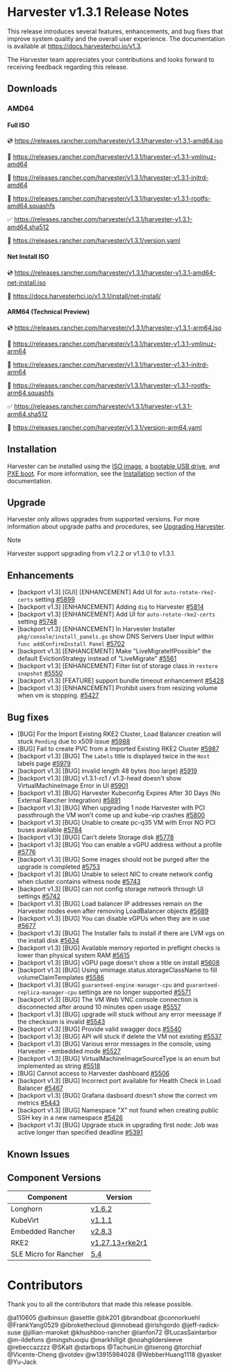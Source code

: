 # Harvester v1.3.1 Release Notes

This release introduces several features, enhancements, and bug fixes that improve system quality and the overall user experience. The documentation is available at https://docs.harvesterhci.io/v1.3.

The Harvester team appreciates your contributions and looks forward to receiving feedback regarding this release.

## Downloads

### AMD64

#### Full ISO

:cd: https://releases.rancher.com/harvester/v1.3.1/harvester-v1.3.1-amd64.iso

:file_folder: https://releases.rancher.com/harvester/v1.3.1/harvester-v1.3.1-vmlinuz-amd64

:file_folder: https://releases.rancher.com/harvester/v1.3.1/harvester-v1.3.1-initrd-amd64

:file_folder: https://releases.rancher.com/harvester/v1.3.1/harvester-v1.3.1-rootfs-amd64.squashfs

:white_check_mark: https://releases.rancher.com/harvester/v1.3.1/harvester-v1.3.1-amd64.sha512

:memo: https://releases.rancher.com/harvester/v1.3.1/version.yaml


#### Net Install ISO

:cd: https://releases.rancher.com/harvester/v1.3.1/harvester-v1.3.1-amd64-net-install.iso

:memo: https://docs.harvesterhci.io/v1.3.1/install/net-install/


#### ARM64 (Technical Preview)

:cd: https://releases.rancher.com/harvester/v1.3.1/harvester-v1.3.1-arm64.iso

:file_folder: https://releases.rancher.com/harvester/v1.3.1/harvester-v1.3.1-vmlinuz-arm64

:file_folder: https://releases.rancher.com/harvester/v1.3.1/harvester-v1.3.1-initrd-arm64

:file_folder: https://releases.rancher.com/harvester/v1.3.1/harvester-v1.3.1-rootfs-arm64.squashfs

:white_check_mark: https://releases.rancher.com/harvester/v1.3.1/harvester-v1.3.1-arm64.sha512

:memo: https://releases.rancher.com/harvester/v1.3.1/version-arm64.yaml



## Installation

Harvester can be installed using the [ISO image](https://docs.harvesterhci.io/v1.3/install/index), a [bootable USB drive](https://docs.harvesterhci.io/v1.3/install/usb-install), and [PXE boot](https://docs.harvesterhci.io/v1.3/install/pxe-boot-install). For more information, see the [Installation](https://docs.harvesterhci.io/v1.3/install/requirements) section of the documentation.


## Upgrade

Harvester only allows upgrades from supported versions. For more information about upgrade paths and procedures, see [Upgrading Harvester](https://docs.harvesterhci.io/v1.3/upgrade/index).

> [!NOTE]
> Harvester support upgrading from v1.2.2 or v1.3.0 to v1.3.1.


## Enhancements


- [backport v1.3] [GUI] [ENHANCEMENT] Add UI for `auto-rotate-rke2-certs` setting [#5899](https://github.com/harvester/harvester/issues/5899)
- [backport v1.3] [ENHANCEMENT] Adding `dig` to Harvester [#5814](https://github.com/harvester/harvester/issues/5814)
- [backport v1.3] [ENHANCEMENT] Add UI for `auto-rotate-rke2-certs` setting [#5748](https://github.com/harvester/harvester/issues/5748)
- [backport v1.3] [ENHANCEMENT] In Harvester Installer `pkg/console/install_panels.go` show DNS Servers User Input within `func addConfirmInstall Panel` [#5702](https://github.com/harvester/harvester/issues/5702)
- [backport v1.3] [ENHANCEMENT] Make "LiveMigrateIfPossible" the default EvictionStrategy instead of "LiveMigrate" [#5561](https://github.com/harvester/harvester/issues/5561)
- [backport v1.3] [ENHANCEMENT] Filter list of storage class in `restore snapshot` [#5550](https://github.com/harvester/harvester/issues/5550)
- [backport v1.3] [FEATURE] support bundle timeout enhancement  [#5428](https://github.com/harvester/harvester/issues/5428)
- [backport v1.3] [ENHANCEMENT] Prohibit users from resizing volume when vm is stopping. [#5427](https://github.com/harvester/harvester/issues/5427)


## Bug fixes


- [BUG] For the Import Existing RKE2 Cluster, Load Balancer creation will stuck `Pending`  due to x509 issue [#5988](https://github.com/harvester/harvester/issues/5988)
- [BUG] Fail to create PVC from a Imported Existing RKE2 Cluster [#5987](https://github.com/harvester/harvester/issues/5987)
- [backport v1.3] [BUG] The `Labels` title is displayed twice in the `Host` labels page [#5979](https://github.com/harvester/harvester/issues/5979)
- [backport v1.3] [BUG] invalid length 48 bytes (too large) [#5919](https://github.com/harvester/harvester/issues/5919)
- [backport v1.3] [BUG] v1.3.1-rc1 / v1.3-head doesn't show VirtualMachineImage Error in UI [#5901](https://github.com/harvester/harvester/issues/5901)
- [backport v1.3] [BUG] Harvester Kubeconfig Expires After 30 Days (No External Rancher Integration) [#5891](https://github.com/harvester/harvester/issues/5891)
- [backport v1.3] [BUG] When upgrading 1 node Harvester with PCI passthrough the VM won't come up and kube-vip crashes [#5800](https://github.com/harvester/harvester/issues/5800)
- [backport v1.3] [BUG] Unable to create pc-q35 VM with Error NO PCI buses available [#5784](https://github.com/harvester/harvester/issues/5784)
- [backport v1.3] [BUG] Can't delete Storage disk [#5778](https://github.com/harvester/harvester/issues/5778)
- [backport v1.3] [BUG] You can enable a vGPU address without a profile [#5776](https://github.com/harvester/harvester/issues/5776)
- [backport v1.3] [BUG] Some images should not be purged after the upgrade is completed [#5753](https://github.com/harvester/harvester/issues/5753)
- [backport v1.3] [BUG] Unable to select NIC to create network config when cluster contains witness node [#5743](https://github.com/harvester/harvester/issues/5743)
- [backport v1.3] [BUG] can not config storage network through UI settings [#5742](https://github.com/harvester/harvester/issues/5742)
- [backport v1.3] [BUG] Load balancer IP addresses remain on the Harvester nodes even after removing LoadBalancer objects [#5689](https://github.com/harvester/harvester/issues/5689)
- [backport v1.3] [BUG] You can disable vGPUs when they are in use [#5677](https://github.com/harvester/harvester/issues/5677)
- [backport v1.3] [BUG] The Installer fails to install if there are LVM vgs on the install disk [#5634](https://github.com/harvester/harvester/issues/5634)
- [backport v1.3] [BUG] Available memory reported in preflight checks is lower than physical system RAM [#5615](https://github.com/harvester/harvester/issues/5615)
- [backport v1.3] [BUG] vGPU page doesn't show a title on install [#5608](https://github.com/harvester/harvester/issues/5608)
- [backport v1.3] [BUG] Using vmimage.status.storageClassName to fill volumeClaimTemplates [#5586](https://github.com/harvester/harvester/issues/5586)
- [backport v1.3] [BUG] `guaranteed-engine-manager-cpu` and `guaranteed-replica-manager-cpu` settings are no longer supported [#5571](https://github.com/harvester/harvester/issues/5571)
- [backport v1.3] [BUG] The VM Web VNC console connection is disconnected after around 10 minutes open usage  [#5557](https://github.com/harvester/harvester/issues/5557)
- [backport v1.3] [BUG] upgrade will stuck without any error meessage if the checksum is invalid  [#5543](https://github.com/harvester/harvester/issues/5543)
- [backport v1.3] [BUG] Provide valid swagger docs [#5540](https://github.com/harvester/harvester/issues/5540)
- [backport v1.3] [BUG] API will stuck if delete the VM not existing [#5537](https://github.com/harvester/harvester/issues/5537)
- [backport v1.3] [BUG] Various error messages in the console, using Harvester - embedded mode [#5527](https://github.com/harvester/harvester/issues/5527)
- [backport v1.3] [BUG] VirtualMachineImageSourceType is an enum but implemented as string [#5518](https://github.com/harvester/harvester/issues/5518)
- [BUG] Cannot access to Harvester dashboard [#5506](https://github.com/harvester/harvester/issues/5506)
- [backport v1.3] [BUG] Incorrect port available for Health Check in Load Balancer [#5467](https://github.com/harvester/harvester/issues/5467)
- [backport v1.3] [BUG] Grafana dasboard doesn't show the correct vm metrics [#5443](https://github.com/harvester/harvester/issues/5443)
- [backport v1.3] [BUG] Namespace "X" not found when creating public SSH key in a new namespace [#5426](https://github.com/harvester/harvester/issues/5426)
- [backport v1.3] [BUG] Upgrade stuck in upgrading first node: Job was active longer than specified deadline [#5391](https://github.com/harvester/harvester/issues/5391)


## Known Issues

## Component Versions

| Component | Version |
| --- | --- |
| Longhorn | [v1.6.2](https://github.com/longhorn/longhorn/releases/tag/v1.6.2) |
| KubeVirt | [v1.1.1](https://github.com/kubevirt/kubevirt/releases/tag/v1.1.1) |
| Embedded Rancher | [v2.8.3](https://github.com/rancher/rancher/releases/tag/v2.8.3) |
| RKE2 | [v1.27.13+rke2r1](https://github.com/rancher/rke2/releases/tag/v1.27.13%2Brke2r1) |
| SLE Micro for Rancher | [5.4](https://github.com/harvester/os2/releases/tag/v1.3-20240531)|

# Contributors

Thank you to all the contributors that made this release possible.

@a110605
@albinsun
@asettle
@bk201
@brandboat
@connorkuehl
@FrankYang0529
@ibrokethecloud
@innobead
@irishgordo
@jeff-radick-suse
@jillian-maroket
@khushboo-rancher
@lanfon72
@LucasSaintarbor
@m-ildefons
@mingshuoqiu
@markhillgit
@noahgildersleeve
@rebeccazzzz
@SKalt
@starbops
@TachunLin
@tserong
@torchiaf
@Vicente-Cheng
@votdev
@w13915984028
@WebberHuang1118
@yasker
@Yu-Jack

